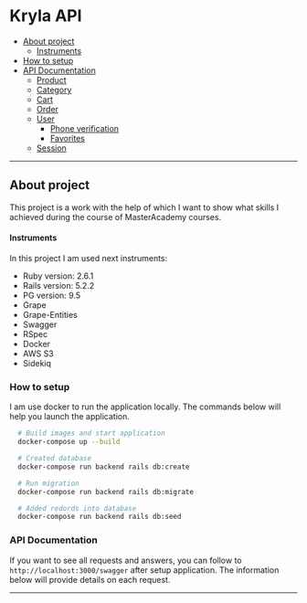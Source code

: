 # Kryla API

- [About project](#about-project)
  - [Instruments](#instruments)
- [How to setup](#how-to-setup)
- [API Documentation](#api-documentation)
  - [Product](#product)
  - [Category](#category)
  - [Cart](#cart)
  - [Order](#order)
  - [User](#user)
    - [Phone verification](#phone-verification)
    - [Favorites](#favorites)
  - [Session](#session)

---

## About project

 This project is a work with the help of which I want to
show what skills I achieved during the course of MasterAcademy courses.

#### Instruments

In this project I am used next instruments:
 * Ruby version: 2.6.1
 * Rails version: 5.2.2
 * PG version: 9.5
 * Grape
 * Grape-Entities
 * Swagger
 * RSpec
 * Docker
 * AWS S3
 * Sidekiq

### How to setup

I am use docker to run the application locally. The commands below will help you launch the application.

```bash
  # Build images and start application
  docker-compose up --build

  # Created database
  docker-compose run backend rails db:create

  # Run migration
  docker-compose run backend rails db:migrate

  # Added redords into database
  docker-compose run backend rails db:seed
```

### API Documentation
  If you want to see all requests and answers, you can follow to `http://localhost:3000/swagger` after setup application.
  The information below will provide details on each request.

---
